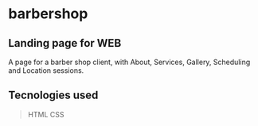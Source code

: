 # barbershop

## Landing page for WEB 

A page for a barber shop client, with About, Services, Gallery, Scheduling and Location sessions.

## Tecnologies used

> HTML
> CSS

